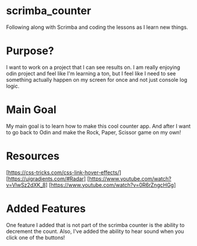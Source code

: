 # scrimba_counter

Following along with Scrimba and coding the lessons as I learn new things.

# Purpose?

I want to work on a project that I can see results on.
I am really enjoying odin project and feel like I'm
learning a ton, but I feel like I need to see something
actually happen on my screen for once and not just
console log logic.

# Main Goal

My main goal is to learn how to make this cool counter app.
And after I want to go back to Odin and make the Rock, Paper, Scissor game on my own!

# Resources

[https://css-tricks.com/css-link-hover-effects/]
[https://uigradients.com/#Radar]
[https://www.youtube.com/watch?v=VlwSz2dXK_8]
[https://www.youtube.com/watch?v=0R6rZngcHGg]

# Added Features

One feature I added that is not part of the scrimba
counter is the ability to decrement the count. Also, I've
added the ability to hear sound when you click one of the
buttons!
